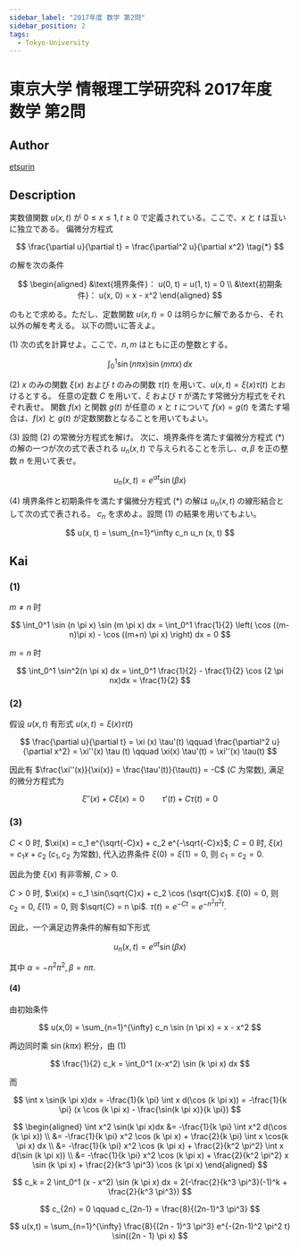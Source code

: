 ```yaml
---
sidebar_label: "2017年度 数学 第2問"
sidebar_position: 2
tags:
  - Tokyo-University
---
```

# 東京大学 情報理工学研究科 2017年度 数学 第2問

## **Author**
[etsurin](https://zhuanlan.zhihu.com/p/561992447)

## **Description**
実数値関数 $u(x, t)$ が $0 \leq x \leq 1, t \geq 0$ で定義されている。ここで、$x$ と $t$ は互いに独立である。
偏微分方程式

$$
\frac{\partial u}{\partial t} = \frac{\partial^2 u}{\partial x^2} \tag{*}
$$

の解を次の条件

$$
\begin{aligned}
&\text{境界条件}： u(0, t) = u(1, t) = 0 \\
&\text{初期条件}： u(x, 0) = x - x^2
\end{aligned}
$$

のもとで求める。ただし、定数関数 $u(x, t) = 0$ は明らかに解であるから、それ以外の解を考える。
以下の問いに答えよ。

(1) 次の式を計算せよ。ここで、$n, m$ はともに正の整数とする。

$$
\int_0^1 \sin (n \pi x) \sin (m \pi x) \, dx
$$

(2) $x$ のみの関数 $\xi (x)$ および $t$ のみの関数 $\tau (t)$ を用いて、$u(x, t) = \xi (x) \tau (t)$ とおけるとする。
任意の定数 $C$ を用いて、$\xi$ および $\tau$ が満たす常微分方程式をそれぞれ表せ。
関数 $f(x)$ と関数 $g(t)$ が任意の $x$ と $t$ について $f(x) = g(t)$ を満たす場合は、$f(x)$ と $g(t)$ が定数関数となることを用いてもよい。

(3) 設問 (2) の常微分方程式を解け。
次に、境界条件を満たす偏微分方程式 (*) の解の一つが次の式で表される $u_n (x, t)$ で与えられることを示し、$\alpha, \beta$ を正の整数 $n$ を用いて表せ。

$$
u_n (x, t) = e^{\alpha t} \sin (\beta x)
$$

(4) 境界条件と初期条件を満たす偏微分方程式 (*) の解は $u_n(x, t)$ の線形結合として次の式で表される。
$c_n$ を求めよ。設問 (1) の結果を用いてもよい。

$$
u(x, t) = \sum_{n=1}^\infty c_n u_n (x, t)
$$

## **Kai**
### (1)
$m \neq n$ 时

$$
\int_0^1 \sin (n \pi x) \sin (m \pi x) dx = \int_0^1 \frac{1}{2} \left( \cos ((m-n)\pi x) - \cos ((m+n) \pi x) \right) dx = 0
$$

$m = n$ 时

$$
\int_0^1 \sin^2(n \pi x) dx = \int_0^1 \frac{1}{2} - \frac{1}{2} \cos (2 \pi nx)dx = \frac{1}{2}
$$

### (2)
假设 $u(x,t)$ 有形式 $u(x, t) = \xi (x) \tau (t)$

$$
\frac{\partial u}{\partial t} = \xi (x) \tau'(t) \qquad \frac{\partial^2 u}{\partial x^2} = \xi''(x) \tau (t) \qquad \xi(x) \tau'(t) = \xi''(x) \tau(t)
$$

因此有 $\frac{\xi''(x)}{\xi(x)} = \frac{\tau'(t)}{\tau(t)} = -C$ ($C$ 为常数), 满足的微分方程式为

$$
\xi''(x) + C\xi (x) = 0 \qquad \tau'(t) + C \tau(t) = 0
$$

### (3)
$C < 0$ 时, $\xi(x) = c_1 e^{\sqrt{-C}x} + c_2 e^{-\sqrt{-C}x}$; 
$C = 0$ 时, $\xi(x) = c_1 x + c_2$ ($c_1, c_2$ 为常数), 代入边界条件 $\xi(0) = \xi(1) = 0$, 则 $c_1 = c_2 = 0$.

因此为使 $\xi(x)$ 有非零解, $C > 0$.

$C > 0$ 时, $\xi(x) = c_1 \sin(\sqrt{C}x) + c_2 \cos (\sqrt{C}x)$.
$\xi(0) = 0$, 则 $c_2 = 0$, $\xi(1) = 0$, 则 $\sqrt{C} = n \pi$.
$\tau(t) = e^{-Ct} = e^{-n^2 \pi^2 t}$.

因此，一个满足边界条件的解有如下形式

$$
u_n(x,t) = e^{\alpha t} \sin (\beta x)
$$

其中 $\alpha = -n^2 \pi^2, \beta = n \pi$.

#### (4)
由初始条件

$$
u(x,0) = \sum_{n=1}^{\infty} c_n \sin (n \pi x) = x - x^2
$$

两边同时乘 $\sin(k \pi x)$ 积分，由 (1)

$$
\frac{1}{2} c_k = \int_0^1 (x-x^2) \sin (k \pi x) dx
$$

而

$$
\int x \sin(k \pi x)dx = -\frac{1}{k \pi} \int x d(\cos (k \pi x)) = -\frac{1}{k \pi} (x \cos (k \pi x) - \frac{\sin(k \pi x)}{k \pi})
$$

$$
\begin{aligned}
    \int x^2 \sin(k \pi x)dx &= -\frac{1}{k \pi} \int x^2 d(\cos (k \pi x)) \\
    &= -\frac{1}{k \pi} x^2 \cos (k \pi x) + \frac{2}{k \pi} \int x \cos(k \pi x) dx \\
    &= -\frac{1}{k \pi} x^2 \cos (k \pi x) + \frac{2}{k^2 \pi^2} \int x d(\sin (k \pi x)) \\
    &= -\frac{1}{k \pi} x^2 \cos (k \pi x) + \frac{2}{k^2 \pi^2} x \sin (k \pi x) + \frac{2}{k^3 \pi^3} \cos (k \pi x)
\end{aligned}
$$

$$
c_k = 2 \int_0^1 (x - x^2) \sin (k \pi x) dx = 2(-\frac{2}{k^3 \pi^3}(-1)^k + \frac{2}{k^3 \pi^3})
$$

$$
c_{2n} = 0 \qquad c_{2n-1} = \frac{8}{(2n-1)^3 \pi^3}
$$

$$
u(x,t) = \sum_{n=1}^{\infty} \frac{8}{(2n - 1)^3 \pi^3} e^{-(2n-1)^2 \pi^2 t} \sin((2n - 1) \pi x)
$$